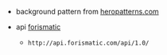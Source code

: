 * background pattern from [heropatterns.com](http://heropatterns.com)

* api [forismatic](http://api.forismatic.com)
  * `http://api.forismatic.com/api/1.0/`
